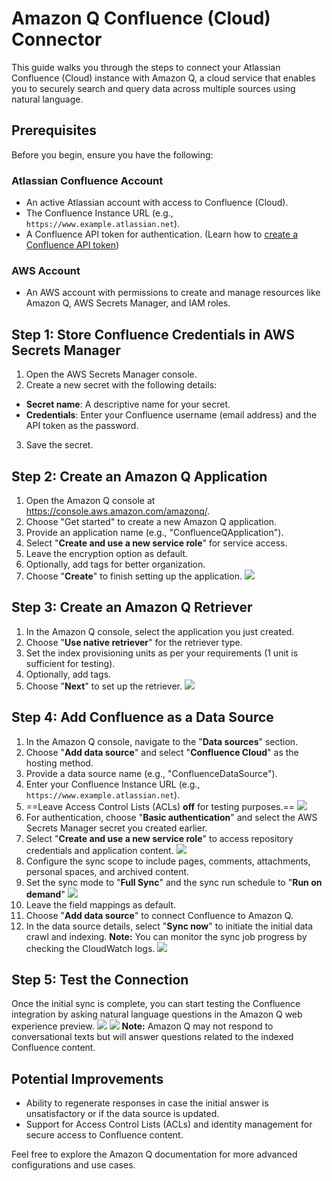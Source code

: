 # Amazon Q Confluence (Cloud) Connector

This guide walks you through the steps to connect your Atlassian Confluence (Cloud) instance with Amazon Q, a cloud service that enables you to securely search and query data across multiple sources using natural language.

## Prerequisites
Before you begin, ensure you have the following:

### Atlassian Confluence Account
- An active Atlassian account with access to Confluence (Cloud).
- The Confluence Instance URL (e.g., `https://www.example.atlassian.net`).
- A Confluence API token for authentication. (Learn how to [create a Confluence API token](link-to-create-confluence-api-token))

### AWS Account 
- An AWS account with permissions to create and manage resources like Amazon Q, AWS Secrets Manager, and IAM roles.

  
## Step 1: Store Confluence Credentials in AWS Secrets Manager
1. Open the AWS Secrets Manager console.
2. Create a new secret with the following details:
- **Secret name**: A descriptive name for your secret.
- **Credentials**: Enter your Confluence username (email address) and the API token as the password.
3. Save the secret.

## Step 2: Create an Amazon Q Application
1. Open the Amazon Q console at https://console.aws.amazon.com/amazonq/.
2. Choose "Get started" to create a new Amazon Q application.
3. Provide an application name (e.g., "ConfluenceQApplication").
4. Select "**Create and use a new service role**" for service access.
5. Leave the encryption option as default.
6. Optionally, add tags for better organization.
7. Choose "**Create**" to finish setting up the application.
![](screenshots/Screenshot-1.png)

## Step 3: Create an Amazon Q Retriever
1. In the Amazon Q console, select the application you just created.
2. Choose "**Use native retriever**" for the retriever type.
3. Set the index provisioning units as per your requirements (1 unit is sufficient for testing).
4. Optionally, add tags.
5. Choose "**Next**" to set up the retriever.
![](screenshots/Screenshot-2.png)

## Step 4: Add Confluence as a Data Source
1. In the Amazon Q console, navigate to the "**Data sources**" section.
2. Choose "**Add data source**" and select "**Confluence Cloud**" as the hosting method.
3. Provide a data source name (e.g., "ConfluenceDataSource").
4. Enter your Confluence Instance URL (e.g., `https://www.example.atlassian.net`).
5. ==Leave Access Control Lists (ACLs) **off** for testing purposes.==
![](screenshots/Screenshot-3.png)
6. For authentication, choose "**Basic authentication**" and select the AWS Secrets Manager secret you created earlier.
7. Select "**Create and use a new service role**" to access repository credentials and application content.
![](screenshots/Screenshot-4.png)
8. Configure the sync scope to include pages, comments, attachments, personal spaces, and archived content.
9. Set the sync mode to "**Full Sync**" and the sync run schedule to "**Run on demand**"
![](screenshots/Screenshot-5.png)
10. Leave the field mappings as default.
11. Choose "**Add data source**" to connect Confluence to Amazon Q.
12. In the data source details, select "**Sync now**" to initiate the initial data crawl and indexing.
****Note:**** You can monitor the sync job progress by checking the CloudWatch logs.
![](screenshots/Screenshot-8.png)


## Step 5: Test the Connection
Once the initial sync is complete, you can start testing the Confluence integration by asking natural language questions in the Amazon Q web experience preview.
![](screenshots/Screenshot-6.png)
![](screenshots/Screenshot-7.png)
****Note:**** Amazon Q may not respond to conversational texts but will answer questions related to the indexed Confluence content.

  
## Potential Improvements
- Ability to regenerate responses in case the initial answer is unsatisfactory or if the data source is updated.
- Support for Access Control Lists (ACLs) and identity management for secure access to Confluence content.
  


Feel free to explore the Amazon Q documentation for more advanced configurations and use cases.